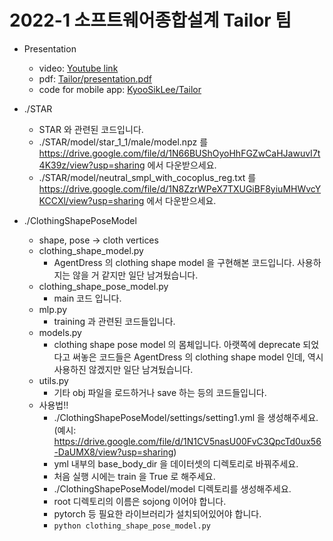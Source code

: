 # 2022-1 소프트웨어종합설계 Tailor 팀

- Presentation 
  - video: [Youtube link](https://youtu.be/6ecoxuVkcSE)
  - pdf: [Tailor/presentation.pdf](https://github.com/lylajeon/Tailor/blob/main/presentation.pdf)
  - code for mobile app: [KyooSikLee/Tailor](https://github.com/KyooSikLee/Tailor)

- ./STAR
  - STAR 와 관련된 코드입니다.
  - ./STAR/model/star_1_1/male/model.npz 를 https://drive.google.com/file/d/1N66BUShOyoHhFGZwCaHJawuvI7t4K39z/view?usp=sharing 에서 다운받으세요.
  - ./STAR/model/neutral_smpl_with_cocoplus_reg.txt 를 https://drive.google.com/file/d/1N8ZzrWPeX7TXUGiBF8yiuMHWvcYKCCXl/view?usp=sharing 에서 다운받으세요.

- ./ClothingShapePoseModel
  - shape, pose -> cloth vertices
  - clothing_shape_model.py
    - AgentDress 의 clothing shape model 을 구현해본 코드입니다. 사용하지는 않을 거 같지만 일단 남겨뒀습니다.
  - clothing_shape_pose_model.py
    - main 코드 입니다.
  - mlp.py
    - training 과 관련된 코드들입니다.
  - models.py
    - clothing shape pose model 의 몸체입니다. 아랫쪽에 deprecate 되었다고 써놓은 코드들은 AgentDress 의 clothing shape model 인데, 역시 사용하진 않겠지만 일단 남겨뒀습니다.
  - utils.py
    - 기타 obj 파일을 로드하거나 save 하는 등의 코드들입니다.
  - 사용법!!
    - ./ClothingShapePoseModel/settings/setting1.yml 을 생성해주세요. (예시: https://drive.google.com/file/d/1N1CV5nasU00FvC3QpcTd0ux56-DaUMX8/view?usp=sharing)
    - yml 내부의 base_body_dir 을 데이터셋의 디렉토리로 바꿔주세요.
    - 처음 실행 시에는 train 을 True 로 해주세요.
    - ./ClothingShapePoseModel/model 디렉토리를 생성해주세요.
    - root 디렉토리의 이름은 sojong 이어야 합니다.
    - pytorch 등 필요한 라이브러리가 설치되어있어야 합니다.
    - `python clothing_shape_pose_model.py`
